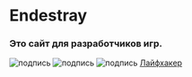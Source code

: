 # __Endestray__
### Это сайт для разработчиков игр.
![подпись](https://unity3d.com/files/images/ogimg.jpg)
![подпись](https://app2top.ru/wp-content/uploads/2015/04/cocos.png)
![подпись](https://upload.wikimedia.org/wikipedia/ru/thumb/3/39/Java_logo.svg/1200px-Java_logo.svg.png)
[Лайфхакер](lifehacker.ru)
